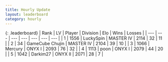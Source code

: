 ```yaml
---
title: Hourly Update
layout: leaderboard
category: hourly
---
```


{: .leaderboard}
| Rank | LV | Player | Division | Elo | Wins | Losses |
| --- | --- | --- | --- | --- | --- | --- |
| <span data-change="0">1</span> | 1556 | <span title="ID: 498412">LuckySpin</span> | MASTER IV | <span data-change="0">2114</span> | <span data-change="0">32</span> | <span data-change="0">11</span> |
| <span data-change="0">2</span> | 34 | <span title="ID: 754306">GameCube Chujin</span> | MASTER IV | <span data-change="0">2104</span> | <span data-change="0">39</span> | <span data-change="0">10</span> |
| <span data-change="1">3</span> | 1066 | <span title="ID: 692745">Mercury</span> | ONYX I | <span data-change="30">2093</span> | <span data-change="3">76</span> | <span data-change="0">32</span> |
| <span data-change="-1">4</span> | 1113 | <span title="ID: 540690">poon</span> | ONYX I | <span data-change="0">2079</span> | <span data-change="0">44</span> | <span data-change="0">20</span> |
| <span data-change="1">5</span> | 1042 | <span title="ID: 694036">Darkim27</span> | ONYX II | <span data-change="17">2071</span> | <span data-change="2">28</span> | <span data-change="0">7</span> |
